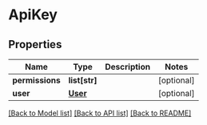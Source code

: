 # ApiKey

## Properties
Name | Type | Description | Notes
------------ | ------------- | ------------- | -------------
**permissions** | **list[str]** |  | [optional] 
**user** | [**User**](User.md) |  | [optional] 

[[Back to Model list]](../README.md#documentation-for-models) [[Back to API list]](../README.md#documentation-for-api-endpoints) [[Back to README]](../README.md)


